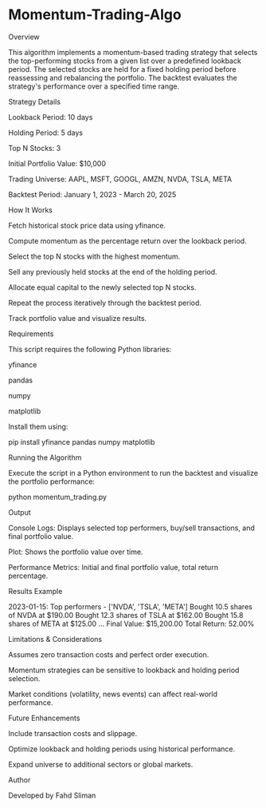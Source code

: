 # Momentum-Trading-Algo 

Overview

This algorithm implements a momentum-based trading strategy that selects the top-performing stocks from a given list over a predefined lookback period. The selected stocks are held for a fixed holding period before reassessing and rebalancing the portfolio. The backtest evaluates the strategy's performance over a specified time range.

Strategy Details

Lookback Period: 10 days

Holding Period: 5 days

Top N Stocks: 3

Initial Portfolio Value: $10,000

Trading Universe: AAPL, MSFT, GOOGL, AMZN, NVDA, TSLA, META

Backtest Period: January 1, 2023 - March 20, 2025

How It Works

Fetch historical stock price data using yfinance.

Compute momentum as the percentage return over the lookback period.

Select the top N stocks with the highest momentum.

Sell any previously held stocks at the end of the holding period.

Allocate equal capital to the newly selected top N stocks.

Repeat the process iteratively through the backtest period.

Track portfolio value and visualize results.


Requirements

This script requires the following Python libraries:

yfinance

pandas

numpy

matplotlib

Install them using:

pip install yfinance pandas numpy matplotlib

Running the Algorithm

Execute the script in a Python environment to run the backtest and visualize the portfolio performance:

python momentum_trading.py

Output

Console Logs: Displays selected top performers, buy/sell transactions, and final portfolio value.

Plot: Shows the portfolio value over time.

Performance Metrics: Initial and final portfolio value, total return percentage.

Results Example

2023-01-15: Top performers - ['NVDA', 'TSLA', 'META']
Bought 10.5 shares of NVDA at $190.00
Bought 12.3 shares of TSLA at $162.00
Bought 15.8 shares of META at $125.00
...
Final Value: $15,200.00
Total Return: 52.00%

Limitations & Considerations

Assumes zero transaction costs and perfect order execution.

Momentum strategies can be sensitive to lookback and holding period selection.

Market conditions (volatility, news events) can affect real-world performance.

Future Enhancements

Include transaction costs and slippage.

Optimize lookback and holding periods using historical performance.

Expand universe to additional sectors or global markets.

Author

Developed by Fahd Sliman

